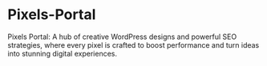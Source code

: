 # Pixels-Portal
Pixels Portal: A hub of creative WordPress designs and powerful SEO strategies, where every pixel is crafted to boost performance and turn ideas into stunning digital experiences.
